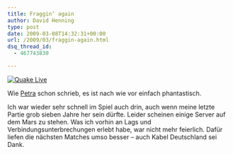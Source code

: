 ```yaml
---
title: Fraggin‘ again
author: David Henning
type: post
date: 2009-03-08T14:32:31+00:00
url: /2009/03/fraggin-again.html
dsq_thread_id:
  - 467743830

---
```

[![Quake Live][1]][2]

Wie [Petra][3] schon schrieb, es ist nach wie vor einfach phantastisch.

Ich war wieder sehr schnell im Spiel auch drin, auch wenn meine letzte Partie grob sieben Jahre her sein dürfte. Leider scheinen einige Server auf dem Mars zu stehen. Was ich vorhin an Lags und Verbindungsunterbrechungen erlebt habe, war nicht mehr feierlich. Dafür liefen die nächsten Matches umso besser &#8211; auch Kabel Deutschland sei Dank.

 [1]: https://www.madcatswelt.org/images/highscore.jpg
 [2]: https://www.madcatswelt.org/images/quakelive.jpg
 [3]: http://www.schmitzchen.org/2009/03/back-to-live.html